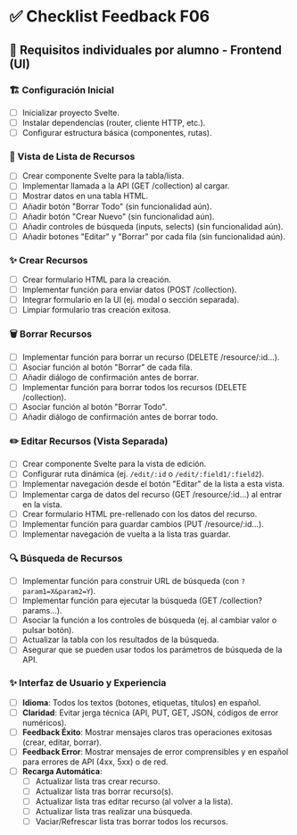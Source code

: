 # ✅ Checklist Feedback F06

## 🎨 Requisitos individuales por alumno - Frontend (UI)

### 🏗️ Configuración Inicial
- [ ] Inicializar proyecto Svelte.
- [ ] Instalar dependencias (router, cliente HTTP, etc.).
- [ ] Configurar estructura básica (componentes, rutas).

### 📄 Vista de Lista de Recursos
- [ ] Crear componente Svelte para la tabla/lista.
- [ ] Implementar llamada a la API (GET /collection) al cargar.
- [ ] Mostrar datos en una tabla HTML.
- [ ] Añadir botón "Borrar Todo" (sin funcionalidad aún).
- [ ] Añadir botón "Crear Nuevo" (sin funcionalidad aún).
- [ ] Añadir controles de búsqueda (inputs, selects) (sin funcionalidad aún).
- [ ] Añadir botones "Editar" y "Borrar" por cada fila (sin funcionalidad aún).

### ✨ Crear Recursos
- [ ] Crear formulario HTML para la creación.
- [ ] Implementar función para enviar datos (POST /collection).
- [ ] Integrar formulario en la UI (ej. modal o sección separada).
- [ ] Limpiar formulario tras creación exitosa.

### 🗑️ Borrar Recursos
- [ ] Implementar función para borrar un recurso (DELETE /resource/:id...). 
- [ ] Asociar función al botón "Borrar" de cada fila.
- [ ] Añadir diálogo de confirmación antes de borrar.
- [ ] Implementar función para borrar todos los recursos (DELETE /collection).
- [ ] Asociar función al botón "Borrar Todo".
- [ ] Añadir diálogo de confirmación antes de borrar todo.

### ✏️ Editar Recursos (Vista Separada)
- [ ] Crear componente Svelte para la vista de edición.
- [ ] Configurar ruta dinámica (ej. `/edit/:id` o `/edit/:field1/:field2`).
- [ ] Implementar navegación desde el botón "Editar" de la lista a esta vista.
- [ ] Implementar carga de datos del recurso (GET /resource/:id...) al entrar en la vista.
- [ ] Crear formulario HTML pre-rellenado con los datos del recurso.
- [ ] Implementar función para guardar cambios (PUT /resource/:id...). 
- [ ] Implementar navegación de vuelta a la lista tras guardar.

### 🔍 Búsqueda de Recursos
- [ ] Implementar función para construir URL de búsqueda (con `?param1=X&param2=Y`).
- [ ] Implementar función para ejecutar la búsqueda (GET /collection?params...). 
- [ ] Asociar la función a los controles de búsqueda (ej. al cambiar valor o pulsar botón).
- [ ] Actualizar la tabla con los resultados de la búsqueda.
- [ ] Asegurar que se pueden usar todos los parámetros de búsqueda de la API.

### ✨ Interfaz de Usuario y Experiencia
- [ ] **Idioma**: Todos los textos (botones, etiquetas, títulos) en español.
- [ ] **Claridad**: Evitar jerga técnica (API, PUT, GET, JSON, códigos de error numéricos).
- [ ] **Feedback Éxito**: Mostrar mensajes claros tras operaciones exitosas (crear, editar, borrar).
- [ ] **Feedback Error**: Mostrar mensajes de error comprensibles y en español para errores de API (4xx, 5xx) o de red.
- [ ] **Recarga Automática**: 
    - [ ] Actualizar lista tras crear recurso.
    - [ ] Actualizar lista tras borrar recurso(s).
    - [ ] Actualizar lista tras editar recurso (al volver a la lista).
    - [ ] Actualizar lista tras realizar una búsqueda.
    - [ ] Vaciar/Refrescar lista tras borrar todos los recursos.
